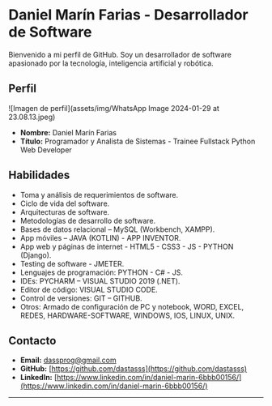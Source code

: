 # Daniel Marín Farias - Desarrollador de Software

Bienvenido a mi perfil de GitHub. Soy un desarrollador de software apasionado por la tecnología, inteligencia artificial y robótica.

## Perfil

![Imagen de perfil](assets/img/WhatsApp Image 2024-01-29 at 23.08.13.jpeg)

- **Nombre:** Daniel Marín Farias
- **Título:** Programador y Analista de Sistemas - Trainee Fullstack Python Web Developer

## Habilidades

- Toma y análisis de requerimientos de software.
- Ciclo de vida del software.
- Arquitecturas de software.
- Metodologías de desarrollo de software.
- Bases de datos relacional – MySQL (Workbench, XAMPP).
- App móviles – JAVA (KOTLIN) - APP INVENTOR.
- App web y páginas de internet - HTML5 - CSS3 - JS - PYTHON (Django).
- Testing de software - JMETER.
- Lenguajes de programación: PYTHON - C# - JS.
- IDEs: PYCHARM – VISUAL STUDIO 2019 (.NET).
- Editor de código: VISUAL STUDIO CODE.
- Control de versiones: GIT – GITHUB.
- Otros: Armado de configuración de PC y notebook, WORD, EXCEL, REDES, HARDWARE-SOFTWARE, WINDOWS, IOS, LINUX, UNIX.

## Contacto

- **Email:** dassprog@gmail.com
- **GitHub:** [https://github.com/dastasss](https://github.com/dastasss)
- **LinkedIn:** [https://www.linkedin.com/in/daniel-marin-6bbb00156/](https://www.linkedin.com/in/daniel-marin-6bbb00156/)

---


